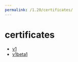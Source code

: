 ```yaml
---
permalink: /1.20/certificates/
---
```


# certificates



* [v1](v1/index.md)
* [v1beta1](v1beta1/index.md)